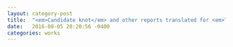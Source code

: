 ```yaml
---
layout: category-post
title:  "<em>Candidate knot</em> and other reports translated for <em>Turkey recap</em>"
date:   2016-08-05 20:20:56 -0400
categories: works
---
```

